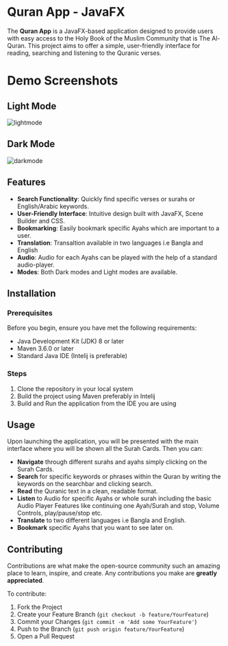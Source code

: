 # Quran App - JavaFX

The **Quran App** is a JavaFX-based application designed to provide users with easy access to the Holy Book of the Muslim Community that is The Al-Quran. This project aims to offer 
a simple, user-friendly interface for reading, searching and listening to the Quranic verses.

# Demo Screenshots
## Light Mode
![lightmode](https://github.com/Khandakar227/Quran-app-javafx/assets/111696693/9be1e807-6670-4e70-a0f6-65c215aeeb9e)

## Dark Mode
![darkmode](https://github.com/Khandakar227/Quran-app-javafx/assets/111696693/ef2afe3e-e1b3-4de0-b885-ccffa10c0f8c)

## Features

- **Search Functionality**: Quickly find specific verses or surahs or English/Arabic keywords.
- **User-Friendly Interface**: Intuitive design built with JavaFX, Scene Builder and CSS.
- **Bookmarking**: Easily bookmark specific Ayahs which are important to a user.
- **Translation**: Transaltion available in two languages i.e Bangla and English
- **Audio**: Audio for each Ayahs can be played with the help of a standard audio-player.
- **Modes**: Both Dark modes and Light modes are available.

## Installation

### Prerequisites

Before you begin, ensure you have met the following requirements:

- Java Development Kit (JDK) 8 or later
- Maven 3.6.0 or later
- Standard Java IDE (Intelij is preferable)

### Steps

1. Clone the repository in your local system
2. Build the project using Maven preferably in Intelij
3. Build and Run the application from the IDE you are using

## Usage

Upon launching the application, you will be presented with the main interface where you will be shown all the Surah Cards. Then you can:

- **Navigate** through different surahs and ayahs simply clicking on the Surah Cards.
- **Search** for specific keywords or phrases within the Quran by writing the keywords on the searchbar and clicking search.
- **Read** the Quranic text in a clean, readable format.
- **Listen** to Audio for specific Ayahs or whole surah including the basic Audio Player Features like continuing one Ayah/Surah and stop, Volume Controls, 
              play/pause/stop etc.
- **Translate** to two different languages i.e Bangla and English.
- **Bookmark** specific Ayahs that you want to see later on. 


## Contributing

Contributions are what make the open-source community such an amazing place to learn, inspire, and create. Any contributions you make are **greatly appreciated**.

To contribute:

1. Fork the Project
2. Create your Feature Branch (`git checkout -b feature/YourFeature`)
3. Commit your Changes (`git commit -m 'Add some YourFeature'`)
4. Push to the Branch (`git push origin feature/YourFeature`)
5. Open a Pull Request


